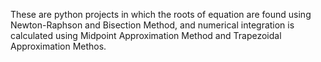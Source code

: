 These are python projects in which the roots of equation are found using Newton-Raphson and Bisection Method, and numerical integration is calculated using Midpoint Approximation Method and Trapezoidal Approximation Methos.  
